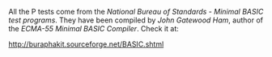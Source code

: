 All the P tests come from the *National Bureau of Standards - Minimal BASIC
test programs*. They have been compiled by *John Gatewood Ham*, author of the
*ECMA-55 Minimal BASIC Compiler*. Check it at:

http://buraphakit.sourceforge.net/BASIC.shtml

